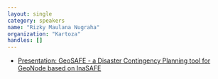 ```yaml
---
layout: single
category: speakers
name: "Rizky Maulana Nugraha"
organization: "Kartoza"
handles: []
---
```

- [Presentation: GeoSAFE - a Disaster Contingency Planning tool for GeoNode based on InaSAFE ](https://drive.google.com/open?id=0B2qOZ4uU4IrsYXpENWhrS010aFk)
